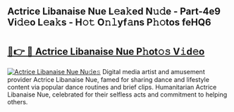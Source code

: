## Actrice Libanaise Nue L𝚎a𝚔ed N𝚞𝚍e - Part-4e9 Vi𝚍𝚎o L𝚎a𝚔s - H𝚘𝚝 O𝚗𝚕yf𝚊ns P𝚑𝚘tos feHQ6

# <h2><a href="http://kfazca.oniu.top/?m=Actrice+Libanaise+Nue">🔗👉 🔴 Actrice Libanaise Nue P𝚑ot𝚘𝚜 V𝚒d𝚎o</a></h2>

[![Actrice Libanaise Nue Nu𝚍e𝚜](https://i.imgur.com/0qMVB7G.gif)](http://kfazca.oniu.top/?m=Actrice+Libanaise+Nue)
Digital media artist and amusement provider Actrice Libanaise Nue, famed for sharing dance and lifestyle content via popular dance routines and brief clips. Humanitarian Actrice Libanaise Nue, celebrated for their selfless acts and commitment to helping others.  
